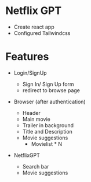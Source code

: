 # Netflix GPT

- Create react app
- Configured Tailwindcss

# Features

- Login/SignUp
  - Sign In/ Sign Up form
  - redirect to browse page
- Browser (after authentication)

  - Header
  - Main movie
  - Trailer in background
  - Title and Description
  - Movie suggestions
    - Movielist \* N

- NetflixGPT
  - Search bar
  - Movie suggestions
